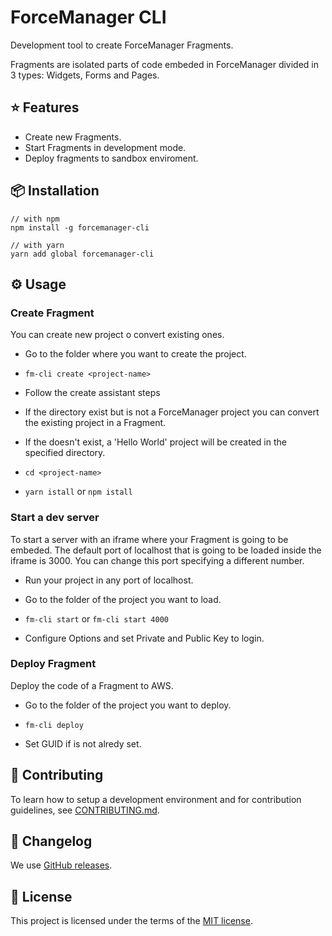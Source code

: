 # ForceManager CLI

Development tool to create ForceManager Fragments.

Fragments are isolated parts of code embeded in ForceManager divided in 3 types: Widgets, Forms and Pages.

## ⭐️ Features

-   Create new Fragments.
-   Start Fragments in development mode.
-   Deploy fragments to sandbox enviroment.

## 📦 Installation

```
// with npm
npm install -g forcemanager-cli

// with yarn
yarn add global forcemanager-cli
```

## ⚙️ Usage

### Create Fragment

You can create new project o convert existing ones.

* Go to the folder where you want to create the project.

* `fm-cli create <project-name>`

* Follow the create assistant steps

* If the directory <project-name> exist but is not a ForceManager project you can convert the existing project in a Fragment.

* If the doesn't exist, a 'Hello World' project will be created in the specified <project-name> directory.

* `cd <project-name>`

* `yarn istall` or `npm istall`


### Start a dev server

To start a server with an iframe where your Fragment is going to be embeded.
The default port of localhost that is going to be loaded inside the iframe is 3000. You can change this port specifying a different number.

* Run your project in any port of localhost.

* Go to the folder of the project you want to load.

* `fm-cli start` or `fm-cli start 4000`

* Configure Options and set Private and Public Key to login.


### Deploy Fragment

Deploy the code of a Fragment to AWS.

* Go to the folder of the project you want to deploy.

* `fm-cli deploy`

* Set GUID if is not alredy set.


## 🙌 Contributing

To learn how to setup a development environment and for contribution guidelines, see [CONTRIBUTING.md](/CONTRIBUTING.md).

## 📜 Changelog

We use [GitHub releases](https://github.com/ForceManager/forcemanager-cli/releases).

## 📄 License

This project is licensed under the terms of the
[MIT license](/LICENSE).
